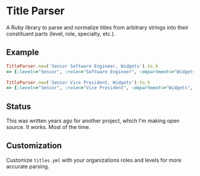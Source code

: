 # Title Parser

A Ruby library to parse and normalize titles from arbitrary strings into their constituent parts (level, role, specialty, etc.).

## Example

```ruby
TitleParser.new('Senior Software Engineer, Widgets').to_h
=> {:level=>"Senior", :role=>"Software Engineer", :department=>"Widgets", :speciality=>nil, :raw_title=>"Senior Software Engineer, Widgets", :to_s=>"Senior Software Engineer, Widgets", :title_normalized=>"senior software engineer, widgets", :people_manager?=>false}

TitleParser.new('Senior Vice President, Widgets').to_h
=> {:level=>"Senior", :role=>"Vice President", :department=>"Widgets", :speciality=>nil, :raw_title=>"Senior Vice President, Widgets", :to_s=>"Senior Vice President, Widgets", :title_normalized=>"senior vice president, widgets", :people_manager?=>true}
```

## Status

This was written years ago for another project, which I'm making open source. It works. Most of the time.

## Customization

Customize `titles.yml` with your organizations roles and levels for more accurate parsing.
